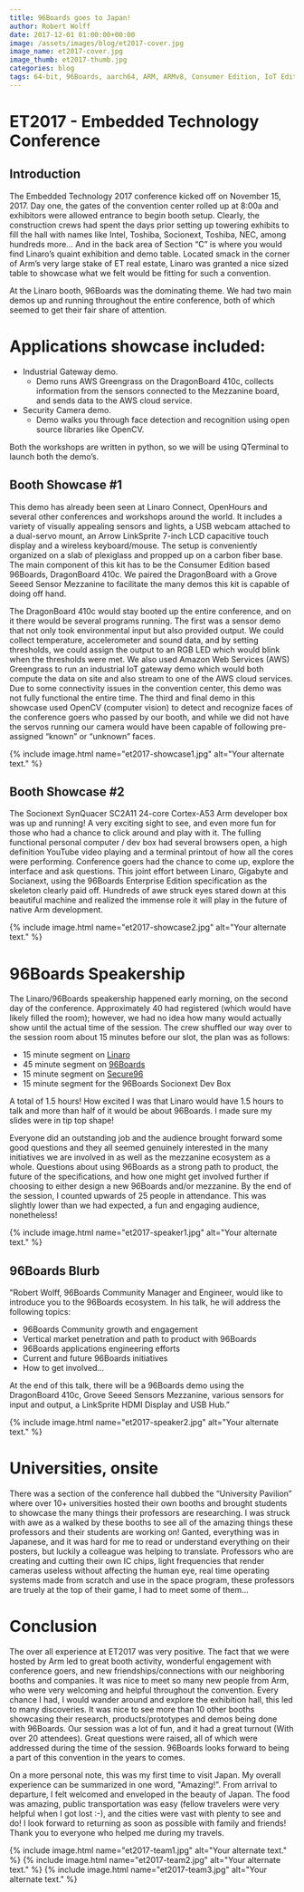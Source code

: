 ```yaml
---
title: 96Boards goes to Japan!
author: Robert Wolff
date: 2017-12-01 01:00:00+00:00
image: /assets/images/blog/et2017-cover.jpg
image_name: et2017-cover.jpg
image_thumb: et2017-thumb.jpg
categories: blog
tags: 64-bit, 96Boards, aarch64, ARM, ARMv8, Consumer Edition, IoT Edition, Carbon, Nitrogen, DB410c, dragonboard410c, Linaro, Linux, Zephyr, BLE, Mesh, Bluetooth, phrama, phramatech, meditech, et2017, embedded, technologies, japan, yokohama, demo, conference, convention,
---
```


# ET2017 - Embedded Technology Conference

## Introduction

The Embedded Technology 2017 conference kicked off on November 15, 2017. Day one, the gates of the convention center rolled up at 8:00a and exhibitors were allowed entrance to begin booth setup. Clearly, the construction crews had spent the days prior setting up towering exhibits to fill the hall with names like Intel, Toshiba, Socionext, Toshiba, NEC, among hundreds more… And in the back area of Section “C” is where you would find Linaro’s quaint exhibition and demo table. Located smack in the corner of Arm’s very large stake of ET real estate, Linaro was granted a nice sized table to showcase what we felt would be fitting for such a convention.

At the Linaro booth, 96Boards was the dominating theme. We had two main demos up and running throughout the entire conference, both of which seemed to get their fair share of attention.

# Applications showcase included:

- Industrial Gateway demo.
   - Demo runs AWS Greengrass on the DragonBoard 410c, collects information from the sensors connected to the Mezzanine board, and sends data to the AWS cloud service.
- Security Camera demo.
   - Demo walks you through face detection and recognition using open source libraries like OpenCV.

Both the workshops are written in python, so we will be using QTerminal to launch both the
demo’s.

## Booth Showcase #1

This demo has already been seen at Linaro Connect, OpenHours and several other conferences and workshops around the world. It includes a variety of visually appealing sensors and lights, a USB webcam attached to a dual-servo mount, an Arrow LinkSprite 7-inch LCD capacitive touch display and a wireless keyboard/mouse. The setup is conveniently organized on a slab of plexiglass and propped up on a carbon fiber base. The main component of this kit has to be the Consumer Edition based 96Boards, DragonBoard 410c. We paired the DragonBoard with a Grove Seeed Sensor Mezzanine to facilitate the many demos this kit is capable of doing off hand.

The DragonBoard 410c would stay booted up the entire conference, and on it there would be several programs running. The first was a sensor demo that not only took environmental input but also provided output. We could collect temperature, accelerometer and sound data, and by setting thresholds, we could assign the output to an RGB LED which would blink when the thresholds were met. We also used Amazon Web Services (AWS) Greengrass to run an industrial IoT gateway demo which would both compute the data on site and also stream to one of the AWS cloud services. Due to some connectivity issues in the convention center, this demo was not fully functional the entire time. The third and final demo in this showcase used OpenCV (computer vision) to detect and recognize faces of the conference goers who passed by our booth, and while we did not have the servos running our camera would have been capable of following pre-assigned “known” or “unknown” faces.

{% include image.html name="et2017-showcase1.jpg" alt="Your alternate text." %}

## Booth Showcase #2

The Socionext SynQuacer SC2A11 24-core Cortex-A53 Arm developer box was up and running! A very exciting sight to see, and even more fun for those who had a chance to click around and play with it. The fulling functional personal computer / dev box had several browsers open, a high definition YouTube video playing and a terminal printout of how all the cores were performing. Conference goers had the chance to come up, explore the interface and ask questions. This joint effort between Linaro, Gigabyte and Socianext, using the 96Boards Enterprise Edition specification as the skeleton clearly paid off. Hundreds of awe struck eyes stared down at this beautiful machine and realized the immense role it will play in the future of native Arm development.

{% include image.html name="et2017-showcase2.jpg" alt="Your alternate text." %}

# 96Boards Speakership

The Linaro/96Boards speakership happened early morning, on the second day of the conference. Approximately 40 had registered (which would have likely filled the room); however, we had no idea how many would actually show until the actual time of the session. The crew shuffled our way over to the session room about 15 minutes before our slot, the plan was as follows:

- 15 minute segment on [Linaro](http://www.linaro.org/)
- 45 minute segment on [96Boards](https://www.96boards.org/)
- 15 minute segment on [Secure96](https://www.96boards.org/product/secure96/)
- 15 minute segment for the 96Boards Socionext Dev Box

A total of 1.5 hours! How excited I was that Linaro would have 1.5 hours to talk and more than half of it would be about 96Boards. I made sure my slides were in tip top shape!

Everyone did an outstanding job and the audience brought forward some good questions and they all seemed genuinely interested in the many initiatives we are involved in as well as the mezzanine ecosystem as a whole. Questions about using 96Boards as a strong path to product, the future of the specifications, and how one might get involved further if choosing to either design a new 96Boards and/or mezzanine. By the end of the session, I counted upwards of 25 people in attendance. This was slightly lower than we had expected, a fun and engaging audience, nonetheless!

{% include image.html name="et2017-speaker1.jpg" alt="Your alternate text." %}

## 96Boards Blurb

"Robert Wolff, 96Boards Community Manager and Engineer, would like to introduce you to the 96Boards ecosystem. In his talk, he will address the following topics:

- 96Boards Community growth and engagement
- Vertical market penetration and path to product with 96Boards
- 96Boards applications engineering efforts
- Current and future 96Boards initiatives
- How to get involved...

At the end of this talk, there will be a 96Boards demo using the DragonBoard 410c, Grove Seeed Sensors Mezzanine, various sensors for input and output, a LinkSprite HDMI Display and USB Hub.”

{% include image.html name="et2017-speaker2.jpg" alt="Your alternate text." %}

# Universities, onsite

There was a section of the conference hall dubbed the “University Pavilion” where over 10+ universities hosted their own booths and brought students to showcase the many things their professors are researching. I was struck with awe as a walked by these booths to see all of the amazing things these professors and their students are working on! Ganted, everything was in Japanese, and it was hard for me to read or understand everything on their posters, but luckily a colleague was helping to translate. Professors who are creating and cutting their own IC chips, light frequencies that render cameras useless without affecting the human eye, real time operating systems made from scratch and use in the space program, these professors are truely at the top of their game, I had to meet some of them…

# Conclusion

The over all experience at ET2017 was very positive. The fact that we were hosted by Arm led to great booth activity, wonderful engagement with conference goers, and new friendships/connections with our neighboring booths and companies. It was nice to meet so many new people from Arm, who were very welcoming and helpful throughout the convention. Every chance I had, I would wander around and explore the exhibition hall, this led to many discoveries. It was nice to see more than 10 other booths showcasing their research, products/prototypes and demos being done with 96Boards. Our session was a lot of fun, and it had a great turnout (With over 20 attendees). Great questions were raised, all of which were addressed during the time of the session. 96Boards looks forward to being a part of this convention in the years to comes.

On a more personal note, this was my first time to visit Japan. My overall experience can be summarized in one word, "Amazing!". From arrival to departure, I felt welcomed and enveloped in the beauty of Japan. The food was amazing, public transportation was easy (fellow travelers were very helpful when I got lost :-), and the cities were vast with plenty to see and do! I look forward to returning as soon as possible with family and friends! Thank you to everyone who helped me during my travels.

{% include image.html name="et2017-team1.jpg" alt="Your alternate text." %}
{% include image.html name="et2017-team2.jpg" alt="Your alternate text." %}
{% include image.html name="et2017-team3.jpg" alt="Your alternate text." %}

